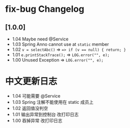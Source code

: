 <!-- Keep a Changelog guide -> https://keepachangelog.com -->

# fix-bug Changelog

## [1.0.0]

- 1.04 Maybe need @Service
- 1.03 Spring Anno cannot use at `static` member
- 1.02 `v = selectAbc()` => `=> if (v == null) { return; }`
- 1.01 `e.printStackTrace();` => `LOG.error("", e);`
- 1.00 Unused Exception => `LOG.error("", e);`

# 中文更新日志

- 1.04 可能需要 @Service
- 1.03 Spring 注解不能使用在 static 成员上
- 1.02 返回值没判空
- 1.01 输出异常到控制台 改打印日志
- 1.00 吞掉异常 改打印日志